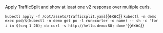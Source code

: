 Apply TrafficSplit and show at least one v2 response over multiple curls.

`kubectl apply -f /opt/assets/trafficsplit.yaml`{{exec}}
`kubectl -n demo exec pod/$(kubectl -n demo get po -l run=curler -o name) -- sh -c 'for i in $(seq 1 20); do curl -s http://hello.demo:80; done'`{{exec}}
